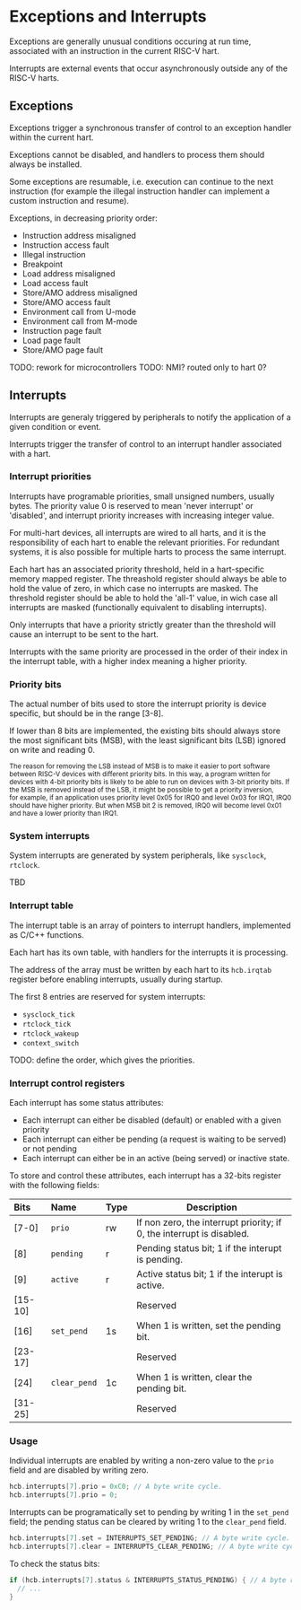 # Exceptions and Interrupts

Exceptions are generally unusual conditions occuring at run time, associated with an instruction in the current RISC-V hart.

Interrupts are external events that occur asynchronously outside any of the RISC-V harts.

## Exceptions

Exceptions trigger a synchronous transfer of control to an exception handler within the current hart.

Exceptions cannot be disabled, and handlers to process them should always be installed.

Some exceptions are resumable, i.e. execution can continue to the next instruction (for example the illegal instruction handler can implement a custom instruction and resume).

Exceptions, in decreasing priority order:

* Instruction address misaligned 
* Instruction access fault
* Illegal instruction
* Breakpoint
* Load address misaligned
* Load access fault
* Store/AMO address misaligned 
* Store/AMO access fault 
* Environment call from U-mode
* Environment call from M-mode
* Instruction page fault
* Load page fault
* Store/AMO page fault

TODO: rework for microcontrollers
TODO: NMI? routed only to hart 0?

## Interrupts

Interrupts are generaly triggered by peripherals to notify the application of a given condition or event. 

Interrupts trigger the transfer of control to an interrupt handler associated with a hart.

### Interrupt priorities

Interrupts have programable priorities, small unsigned numbers, usually bytes.
The priority value 0 is reserved to mean 
'never interrupt' or 'disabled', and interrupt priority increases with increasing integer value.

For multi-hart devices, all interrupts are wired to all harts, and it is the responsibility 
of each hart to enable the relevant priorities. For redundant systems, it is also
possible for multiple harts to process the same interrupt.

Each hart has an associated priority threshold, held in a hart-specific memory mapped register. The 
threashold register should always be able to hold the value of zero, in which case no interrupts are 
masked. The threshold register should be able to hold the 'all-1' value, in wich case all interrupts 
are masked (functionally equivalent to disabling interrupts).

Only interrupts that have a priority strictly greater than the threshold will cause an interrupt to 
be sent to the hart.

Interrupts with the same priority are processed in the order of their index in the interrupt 
table, with a higher index meaning a higher priority.

### Priority bits

The actual number of bits used to store the interrupt priority is device specific, but should be in the range [3-8].

If lower than 8 bits are implemented, the existing bits should always store the most significant bits (MSB), 
with the least significant bits (LSB) ignored on write and reading 0.

<sup>The reason for removing the LSB instead of MSB is to make it easier to port software between RISC-V devices
with different priority bits. In this way, a program written for devices with 4-bit priority bits is likely to 
be able to run on devices with 3-bit priority bits. If the MSB 
is removed instead of the LSB, it might be possible to get a priority inversion,  
for example, if an application uses priority level 0x05 for IRQ0 and level 0x03 for IRQ1, IRQ0 should have higher 
priority. But when MSB bit 2 is removed, IRQ0 will become level 0x01 and have a lower priority than IRQ1.</sup>

### System interrupts

System interrupts are generated by system peripherals, like `sysclock`, `rtclock`.

TBD

### Interrupt table

The interrupt table is an array of pointers to interrupt handlers, implemented as C/C++ functions.

Each hart has its own table, with handlers for the interrupts it is processing.

The address of the array must be written by each hart to its `hcb.irqtab` register before enabling interrupts, usually during startup.

The first 8 entries are reserved for system interrupts:

* `sysclock_tick`
* `rtclock_tick`
* `rtclock_wakeup`
* `context_switch`

TODO: define the order, which gives the priorities.

### Interrupt control registers

Each interrupt has some status attributes:

* Each interrupt can either be disabled (default) or enabled with a given priority
* Each interrupt can either be pending (a request is waiting to be served) or not
pending
* Each interrupt can either be in an active (being served) or inactive state.

To store and control these attributes, each interrupt has a 32-bits register with the following fields:


| Bits | Name | Type | Description |
|:-----|:-----|:-----|-------------|
| [7-0] | `prio` | rw | If non zero, the interrupt priority; if 0, the interrupt is disabled. |
| [8] | `pending` | r | Pending status bit; 1 if the interupt is pending. |
| [9] | `active` | r | Active status bit; 1 if the interupt is active. | |
| [15-10] ||| Reserved |
| [16] | `set_pend` | 1s | When 1 is written, set the pending bit. |
| [23-17] ||| Reserved |
| [24] | `clear_pend` | 1c | When 1 is written, clear the pending bit. |
| [31-25] ||| Reserved |


### Usage

Individual interrupts are enabled by writing a non-zero value to the `prio` field and are disabled by writing zero.

```c
hcb.interrupts[7].prio = 0xC0; // A byte write cycle.
hcb.interrupts[7].prio = 0;
```

Interrupts can be programatically set to pending by writing 1 in the `set_pend` field; the pending status can be cleared by writing 1 to the `clear_pend` field.

```c
hcb.interrupts[7].set = INTERRUPTS_SET_PENDING; // A byte write cycle.
hcb.interrupts[7].clear = INTERRUPTS_CLEAR_PENDING; // A byte write cycle.
```

To check the status bits:

```c
if (hcb.interrupts[7].status & INTERRUPTS_STATUS_PENDING) { // A byte read cycle.
  // ...
}
```


